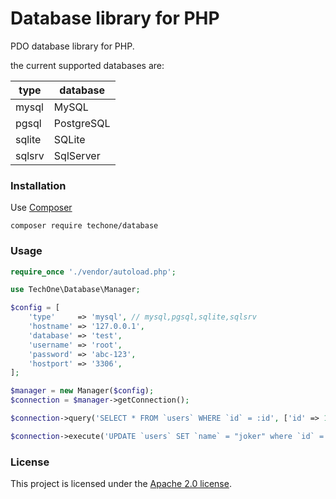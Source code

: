 # Database library for PHP

PDO database library for PHP.

the current supported databases are:

| type | database |
| ------ | ------ |
| mysql | MySQL |
| pgsql | PostgreSQL |
| sqlite | SQLite |
| sqlsrv | SqlServer |

### Installation

Use [Composer](https://getcomposer.org/)

```
composer require techone/database
```

### Usage

```php
require_once './vendor/autoload.php';

use TechOne\Database\Manager;

$config = [
    'type'     => 'mysql', // mysql,pgsql,sqlite,sqlsrv
    'hostname' => '127.0.0.1',
    'database' => 'test',
    'username' => 'root',
    'password' => 'abc-123',
    'hostport' => '3306',
];

$manager = new Manager($config);
$connection = $manager->getConnection();

$connection->query('SELECT * FROM `users` WHERE `id` = :id', ['id' => 1]);

$connection->execute('UPDATE `users` SET `name` = "joker" where `id` = :id', ['id' => 1]);
```

### License

This project is licensed under the [Apache 2.0 license](LICENSE).